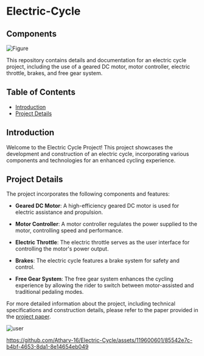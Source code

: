 # Electric-Cycle

## Components
![Figure](https://github.com/Atharv-16/Electric-Cycle/assets/119600601/a136846f-a421-4bc9-9f07-db483b721893)


This repository contains details and documentation for an electric cycle project, including the use of a geared DC motor, motor controller, electric throttle, brakes, and free gear system.

## Table of Contents

- [Introduction](#introduction)
- [Project Details](#project-details)

## Introduction

Welcome to the Electric Cycle Project! This project showcases the development and construction of an electric cycle, incorporating various components and technologies for an enhanced cycling experience.

## Project Details

The project incorporates the following components and features:

- **Geared DC Motor**: A high-efficiency geared DC motor is used for electric assistance and propulsion.

- **Motor Controller**: A motor controller regulates the power supplied to the motor, controlling speed and performance.

- **Electric Throttle**: The electric throttle serves as the user interface for controlling the motor's power output.

- **Brakes**: The electric cycle features a brake system for safety and control.

- **Free Gear System**: The free gear system enhances the cycling experience by allowing the rider to switch between motor-assisted and traditional pedaling modes.

For more detailed information about the project, including technical specifications and construction details, please refer to the paper provided in the [project paper](paper.pdf).


![user](test_run.gif)



https://github.com/Atharv-16/Electric-Cycle/assets/119600601/85542e7c-b4bf-4653-8da1-8e14654eb049

